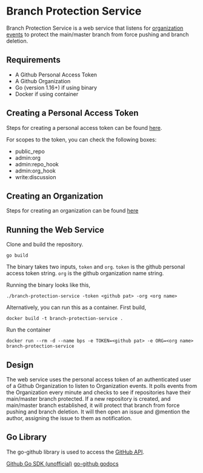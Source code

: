 # Branch Protection Service

Branch Protection Service is a web service that listens for [organization events](https://docs.github.com/en/developers/webhooks-and-events/webhooks/about-webhooks#events) to protect the main/master branch from force pushing and branch deletion.

## Requirements
* A Github Personal Access Token
* A Github Organization
* Go (version 1.16+) if using binary
* Docker if using container

## Creating a Personal Access Token
Steps for creating a personal access token can be found [here](https://docs.github.com/en/authentication/keeping-your-account-and-data-secure/creating-a-personal-access-token).

For scopes to the token, you can check the following boxes:
* public_repo
* admin:org
* admin:repo_hook
* admin:org_hook
* write:discussion

## Creating an Organization
Steps for creating an organization can be found [here](https://docs.github.com/en/organizations/collaborating-with-groups-in-organizations/creating-a-new-organization-from-scratch)

## Running the Web Service
Clone and build the repository.
```
go build 
```

The binary takes two inputs, `token` and `org`. `token` is the github personal access token string. `org` is the github organization name string.

Running the binary looks like this,
```
./branch-protection-service -token <github pat> -org <org name>
```

Alternatively, you can run this as a container. First build,
```
docker build -t branch-protection-service .
```

Run the container 
```
docker run --rm -d --name bps -e TOKEN=<github pat> -e ORG=<org name> branch-protection-service
```

## Design
The web service uses the personal access token of an authenticated user of a Github Organization to listen to Organization events. It polls events from the Organization every minute and checks to see if repositories have their main/master branch protected. If a new repository is created, and main/master branch established, it will protect that branch from force pushing and branch deletion. It will then open an issue and @mention the author, assigning the issue to them as notification.

## Go Library
The go-github library is used to access the [GitHub API](https://docs.github.com/en/rest).

[Github Go SDK (unofficial)](https://github.com/google/go-github)
[go-github godocs](https://pkg.go.dev/github.com/google/go-github/v40)

